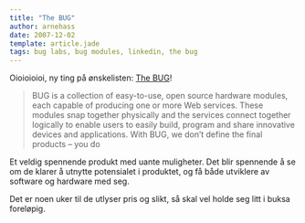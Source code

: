 ```yaml
---
title: "The BUG"
author: arnehass
date: 2007-12-02
template: article.jade
tags: bug labs, bug modules, linkedin, the bug
---
```


<p>Oioioioioi, ny ting på ønskelisten: <a href="http://buglabs.net/products">The BUG</a>!</p>
<blockquote><p>BUG is a collection of easy-to-use, open source hardware modules, each capable of producing one or more Web services. These modules snap together physically and the services connect together logically to enable users to easily build, program and share innovative devices and applications. With BUG, we don’t define the final products – you do</p></blockquote>
<p>Et veldig spennende produkt med uante muligheter. Det blir spennende å se om de klarer å utnytte potensialet i produktet, og få både utviklere av software og hardware med seg.</p>
<p>Det er noen uker til de utlyser pris og slikt, så skal vel holde seg litt i buksa foreløpig.</p>
